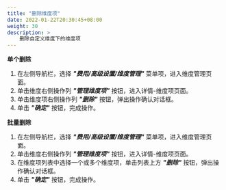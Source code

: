 ```yaml
---
title: "删除维度项"
date: 2022-01-22T20:30:45+08:00
weight: 30
description: >
    删除自定义维度下的维度项
---
```


**单个删除**

1. 在左侧导航栏，选择 **_"费用/高级设置/维度管理"_** 菜单项，进入维度管理页面。
2. 单击维度右侧操作列 **_"管理维度项"_** 按钮，进入详情-维度项页面。
3. 单击维度项右侧操作列 **_"删除"_** 按钮，弹出操作确认对话框。
4. 单击 **_"确定"_** 按钮，完成操作。

**批量删除**

1. 在左侧导航栏，选择 **_"费用/高级设置/维度管理"_** 菜单项，进入维度管理页面。
2. 单击维度右侧操作列 **_"管理维度项"_** 按钮，进入详情-维度项页面。
3. 在维度项列表中选择一个或多个维度项，单击列表上方 **_"删除"_** 按钮，弹出操作确认对话框。
4. 单击 **_"确定"_** 按钮，完成操作。